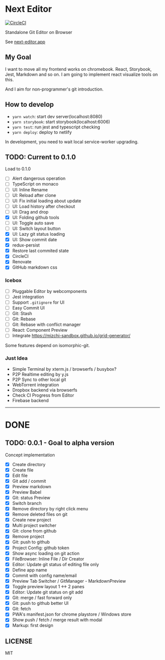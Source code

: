 # Next Editor

[![CircleCI](https://circleci.com/gh/mizchi/next-editor.svg?style=svg)](https://circleci.com/gh/mizchi/next-editor)

Standalone Git Editor on Browser

See [next-editor.app](https://next-editor.app)

## My Goal

I want to move all my frontend works on chromebook. React, Storybook, Jest, Markdown and so on. I am going to implement react visualize tools on this.

And I aim for non-programmer's git introduction.

## How to develop

- `yarn watch`: start dev server(localhost:8080)
- `yarn storybook`: start storybook(localhost:6006)
- `yarn test`: run jest and typescript checking
- `yarn deploy`: deploy to netlify

In development, you need to wait local service-worker upgrading.

## TODO: Current to 0.1.0

Load to 0.1.0

- [ ] Alert dangerous operation
- [ ] TypeScript on monaco
- [ ] UI: Inline Rename
- [ ] UI: Reload after clone
- [ ] UI: Fix initial loading about update
- [ ] UI: Load history after checkout
- [ ] UI: Drag and drop
- [x] UI: Folding github tools
- [ ] UI: Toggle auto save
- [ ] UI: Switch layout button
- [x] UI: Lazy git status loading
- [x] UI: Show commit date
- [x] redux-persist
- [x] Restore last commited state
- [x] CircleCI
- [x] Renovate
- [x] GitHub markdown css

### Icebox

- [ ] Pluggable Editor by webcomponents
- [ ] Jest integration
- [ ] Support `.gitignore` for UI
- [ ] Easy Commit UI
- [ ] Git: Stash
- [ ] Git: Rebase
- [ ] Git: Rebase with conflict manager
- [ ] React: Component Preview
- [ ] Integrate https://mizchi-sandbox.github.io/grid-generator/

Some features depend on isomorphic-git.

### Just Idea

- Simple Terminal by xterm.js / browserfs / busybox?
- P2P Realtime editing by y.js
- P2P Sync to other local git
- WebTorrent integration
- Dropbox backend via browserfs
- Check CI Progress from Editor
- Firebase backend

---

# DONE

## TODO: 0.0.1 - Goal to alpha version

Concept implementation

- [x] Create directory
- [x] Create file
- [x] Edit file
- [x] Git add / commit
- [x] Preview markdown
- [x] Preview Babel
- [x] Git: status Preview
- [x] Switch branch
- [x] Remove directory by right click menu
- [x] Remove deleted files on git
- [x] Create new project
- [x] Multi project switcher
- [x] Git: clone from github
- [x] Remove project
- [x] Git: push to github
- [x] Project Config: github token
- [x] Show async loading on git action
- [x] FileBrowser: Inline File / Dir Creator
- [x] Editor: Update git status of editing file only
- [x] Define app name
- [x] Commit with config name/email
- [x] Preview Tab Switcher / GitManager - MarkdownPreview
- [x] Toggle preview layout 1 <-> 2 panes
- [x] Editor: Update git status on git add
- [x] Git: merge / fast forward only
- [x] Git: push to github better UI
- [x] Git: fetch
- [x] PWA's manifest.json for chrome playstore / Windows store
- [x] Show push / fetch / merge result with modal
- [x] Markup: first design

## LICENSE

MIT
